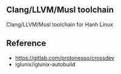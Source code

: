 ## Clang/LLVM/Musl toolchain
Clang/LLVM/Musl toolchain for Hanh Linux

## Reference
- https://gitlab.com/protonesso/crossdev
- iglunix/iglunix-autobuild
